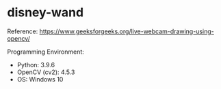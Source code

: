# disney-wand

Reference: <https://www.geeksforgeeks.org/live-webcam-drawing-using-opencv/>

Programming Environment: 

* Python: 3.9.6
* OpenCV (cv2): 4.5.3
* OS: Windows 10
